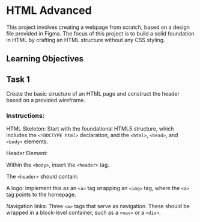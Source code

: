 # HTML Advanced

This project involves creating a webpage from scratch, based on a design file provided in Figma. The focus of this project is to build a solid foundation in HTML by crafting an HTML structure without any CSS styling.

## Learning Objectives

## Task 1
Create the basic structure of an HTML page and construct the header based on a provided wireframe.

### Instructions:

HTML Skeleton: Start with the foundational HTML5 structure, which includes the `<!DOCTYPE html>` declaration, and the `<html>`, `<head>`, and `<body>` elements.

Header Element:

Within the `<body>`, insert the `<header>` tag.

The `<header>` should contain:

A logo: Implement this as an `<a>` tag wrapping an `<img>` tag, where the `<a>` tag points to the homepage.

Navigation links: Three `<a>` tags that serve as navigation. These should be wrapped in a block-level container, such as a `<nav>` or a `<div>`.
